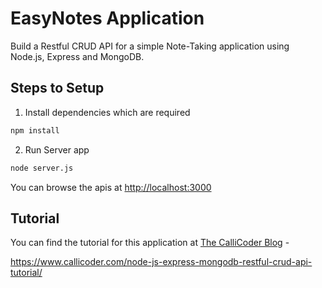 # EasyNotes Application

Build a Restful CRUD API for a simple Note-Taking application using Node.js, Express and MongoDB.

## Steps to Setup

1. Install dependencies which are required

```bash
npm install
```

2. Run Server app

```bash
node server.js
```

You can browse the apis at <http://localhost:3000>

## Tutorial
You can find the tutorial for this application at [The CalliCoder Blog](https://www.callicoder.com) - 

<https://www.callicoder.com/node-js-express-mongodb-restful-crud-api-tutorial/>